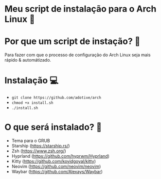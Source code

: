 # Meu script de instalação para o Arch Linux 🤙

# Por que um script de instação? 🤔
Para fazer com que o processo de configuração do Arch Linux seja mais rápido & automátizado.

# Instalação 💻
- `git clone https://github.com/adotive/arch`
- `chmod +x install.sh`
- `./install.sh`

# O que será instalado? 🤔
- Tema para o GRUB
- Starship (https://starship.rs/)
- Zsh (https://www.zsh.org/)
- Hyprland (https://github.com/hyprwm/Hyprland)
- Kitty (https://github.com/kovidgoyal/kitty)
- Neovim (https://github.com/neovim/neovim)
- Waybar (https://github.com/Alexays/Waybar)
